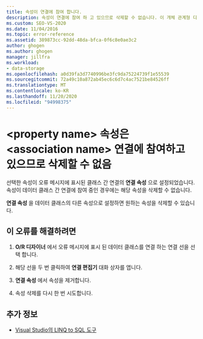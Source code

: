 ```yaml
---
title: 속성이 연결에 참여 합니다.
description: 속성이 연결에 참여 하 고 있으므로 삭제할 수 없습니다. 이 개체 관계형 디자이너 (O/R 디자이너) 메시지에 대 한 정보를 봅니다.
ms.custom: SEO-VS-2020
ms.date: 11/04/2016
ms.topic: error-reference
ms.assetid: 389873cc-92dd-48da-bfca-0f6c8e0ae3c2
author: ghogen
ms.author: ghogen
manager: jillfra
ms.workload:
- data-storage
ms.openlocfilehash: a0d39fa3d7740996be3fc9da75224739f1e55539
ms.sourcegitcommit: 72a49c10a872ab45ec6c6d7c4ac7521be84526ff
ms.translationtype: MT
ms.contentlocale: ko-KR
ms.lasthandoff: 11/20/2020
ms.locfileid: "94998375"
---
```

# <a name="the-property-ltproperty-namegt-cannot-be-deleted-because-it-is-participating-in-the-association-ltassociation-namegt"></a>&lt;property name&gt; 속성은 &lt;association name&gt; 연결에 참여하고 있으므로 삭제할 수 없음

선택한 속성이 오류 메시지에 표시된 클래스 간 연결의 **연결 속성** 으로 설정되었습니다. 속성이 데이터 클래스 간 연결에 참여 중인 경우에는 해당 속성을 삭제할 수 없습니다.

**연결 속성** 을 데이터 클래스의 다른 속성으로 설정하면 원하는 속성을 삭제할 수 있습니다.

## <a name="to-correct-this-error"></a>이 오류를 해결하려면

1. **O/R 디자이너** 에서 오류 메시지에 표시 된 데이터 클래스를 연결 하는 연결 선을 선택 합니다.

2. 해당 선을 두 번 클릭하여 **연결 편집기** 대화 상자를 엽니다.

3. **연결 속성** 에서 속성을 제거합니다.

4. 속성 삭제를 다시 한 번 시도합니다.

## <a name="see-also"></a>추가 정보

- [Visual Studio의 LINQ to SQL 도구](../data-tools/linq-to-sql-tools-in-visual-studio2.md)